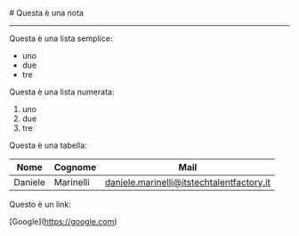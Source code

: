 \# Questa è una nota



---







Questa è una lista semplice:

* uno
* due
* tre



Questa è una lista numerata:

1. uno
2. due
3. tre



Questa è una tabella:



| Nome | Cognome | Mail |
| ------ | ----- | ------ | 
| Daniele | Marinelli | daniele.marinelli@itstechtalentfactory.it |



Questo è un link:

\[Google](https://google.com)

